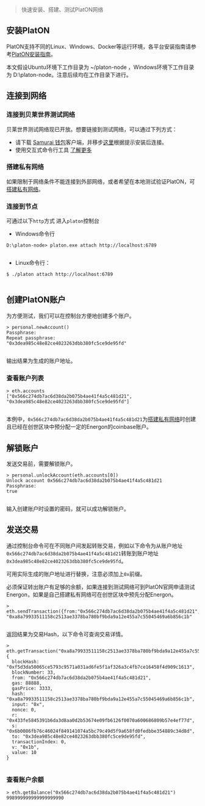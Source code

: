 > 快速安装、搭建、测试PlatON网络

## 安装PlatON
PlatON支持不同的Linux、Windows、Docker等运行环境，各平台安装指南请参考[PlatON安装指南]([Chinese-Simplified]-安装指南)。

本文假设Ubuntu环境下工作目录为 ~/platon-node ，Windows环境下工作目录为 D:\platon-node。注意后续均在工作目录下进行。

## 连接到网络

### 连接到贝莱世界测试网络

贝莱世界测试网络现已开放。想要链接到测试网络，可以通过下列方式：

* 请下载 [Samurai 钱包](https://download.platon.network/0.3/samurai-windows-x86_64-0.3.0.zip)客户端，并移步[这里]([Chinese-Simplified]-Samurai-钱包)根据提示安装后连接。
* 使用交互式命令行工具 [了解更多](https://github.com/PlatONnetwork/wiki/wiki/_javascript-console)

### 搭建私有网络
如果限制于网络条件不能连接到外部网络，或者希望在本地测试验证PlatON，可[搭建私有网络]([Chinese-Simplified]-私有网络)。

### 连接到节点

可通过以下`http`方式 进入`platon`控制台
- Windows命令行


```
D:\platon-node> platon.exe attach http://localhost:6789


```

- Linux命令行：


```
$ ./platon attach http://localhost:6789


```

## 创建PlatON账户
为方便测试，我们可以在控制台方便地创建多个账户。


```
> personal.newAccount()
Passphrase: 
Repeat passphrase: 
"0x3dea985c48e82ce4023263dbb380fc5ce9de95fd"


```

输出结果为生成的账户地址。

### 查看账户列表


```
> eth.accounts
["0x566c274db7ac6d38da2b075b4ae41f4a5c481d21", "0x3dea985c48e82ce4023263dbb380fc5ce9de95fd"]


```
本例中，`0x566c274db7ac6d38da2b075b4ae41f4a5c481d21`为[搭建私有网络]([Chinese-Simplified]-私有网络)时创建且已经在创世区块中预分配一定的Energon的coinbase账户。

## 解锁账户
发送交易前，需要解锁账户。


```
> personal.unlockAccount(eth.accounts[0])
Unlock account 0x566c274db7ac6d38da2b075b4ae41f4a5c481d21
Passphrase: 
true


```
输入创建账户时设置的密码，就可以成功解锁账户。

## 发送交易
通过控制台命令可在不同账户间发起转账交易，例如以下命令为从账户地址`0x566c274db7ac6d38da2b075b4ae41f4a5c481d21`转账到账户地址`0x3dea985c48e82ce4023263dbb380fc5ce9de95fd`。

可用实际生成的账户地址进行替换，注意必须加上`0x`前缀。

必须保证转出账户有足够的余额，如果连接到测试网络可到PlatON官网申请测试Energon，如果是自己搭建私有网络可在创世区块中预先分配Energon。


```
> eth.sendTransaction({from:"0x566c274db7ac6d38da2b075b4ae41f4a5c481d21",to:"0x3dea985c48e82ce4023263dbb380fc5ce9de95fd",value:10,gas:88888,gasPrice:3333})
"0xa8a79933511158c2513ae3378ba780bf9bda9a12e455a7c55045469a6b856c1b"


```

返回结果为交易Hash，以下命令可查询交易详情。


```
> eth.getTransaction("0xa8a79933511158c2513ae3378ba780bf9bda9a12e455a7c55045469a6b856c1b")
{
  blockHash: "0xf5d3da50065ce5793c9571a031ad6fe5f1af326a3c4fb7ce16458f4d909c1613",
  blockNumber: 33,
  from: "0x566c274db7ac6d38da2b075b4ae41f4a5c481d21",
  gas: 88888,
  gasPrice: 3333,
  hash: "0xa8a79933511158c2513ae3378ba780bf9bda9a12e455a7c55045469a6b856c1b",
  input: "0x",
  nonce: 0,
  r: "0x433fe5845391b6da3d8aa0d2b53674e09fb6126f0070a600686809b57e4ef77d",
  s: "0x6b0086fb76c46024f849141074a5bc79c49d5f9a658fd0fedbbe354889c34d8d",
  to: "0x3dea985c48e82ce4023263dbb380fc5ce9de95fd",
  transactionIndex: 0,
  v: "0x1b",
  value: 10
}


```

### 查看账户余额


```
> eth.getBalance("0x566c274db7ac6d38da2b075b4ae41f4a5c481d21")
998999999999999999990


```